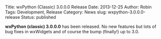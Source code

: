 Title: wxPython (Classic) 3.0.0.0 Release
Date: 2013-12-25
Author: Robin
Tags: Development, Release
Category: News
slug: wxpython-3.0.0.0-release
Status: published

**wxPython (classic) 3.0.0.0** has been released.  No new features but lots of 
bug fixes in wxWidgets and of course the bump (finally!) up to 3.0.

